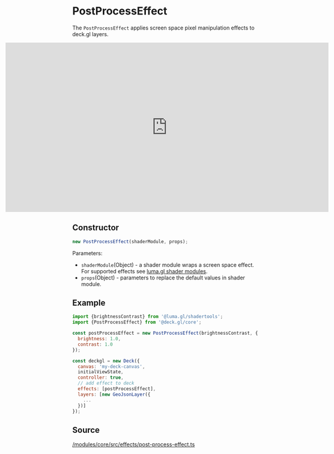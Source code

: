 # PostProcessEffect

The `PostProcessEffect` applies screen space pixel manipulation effects to deck.gl layers.

<div style="position:relative;height:450px"></div>
<div style="position:absolute;transform:translateY(-450px);padding-left:inherit;padding-right:inherit;left:0;right:0">
  <iframe height="450" width="100%" scrolling="no" title="deck.gl PostProcessEffect Demo" src="https://codepen.io/vis-gl/embed/YbRGvv/?height=450&theme-id=light&default-tab=result" frameborder="no" allowtransparency="true" allowfullscreen="true">
    See the Pen <a href='https://codepen.io/vis-gl/pen/YbRGvv/'>deck.gl PostProcessEffect Demo</a> by vis.gl
    (<a href='https://codepen.io/vis-gl'>@vis-gl</a>) on <a href='https://codepen.io'>CodePen</a>.
  </iframe>
</div>

## Constructor

```js
new PostProcessEffect(shaderModule, props);
```

Parameters:
* `shaderModule`(Object) - a shader module wraps a screen space effect. For supported effects see [luma.gl shader modules](https://github.com/visgl/luma.gl/tree/8.0-release/modules/shadertools/src/modules).
* `props`(Object) - parameters to replace the default values in shader module.

## Example

```js
import {brightnessContrast} from '@luma.gl/shadertools';
import {PostProcessEffect} from '@deck.gl/core';

const postProcessEffect = new PostProcessEffect(brightnessContrast, {
  brightness: 1.0,
  contrast: 1.0
});

const deckgl = new Deck({
  canvas: 'my-deck-canvas',
  initialViewState,
  controller: true,
  // add effect to deck
  effects: [postProcessEffect],
  layers: [new GeoJsonLayer({
    ...
  })]
});
```

## Source

[/modules/core/src/effects/post-process-effect.ts](https://github.com/visgl/deck.gl/tree/8.8-release/modules/core/src/effects/post-process-effect.ts)
